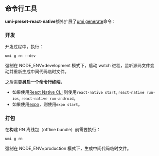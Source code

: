 ## 命令行工具

**umi-preset-react-native**额外扩展了[umi generate](https://umijs.org/zh-CN/docs/cli#umi-generate)命令：

### 开发

开发过程中，执行：

```npm
umi g rn --dev
```

强制在 NODE_ENV=development 模式下，启动 watch 进程，监听源码文件变动并重新生成中间代码临时文件。

之后需要**另启一个命令行终端**，

- 如果使用[React Native CLI](https://github.com/react-native-community/cli/blob/master/docs/commands.md#commands) 则使用`react-native start`, `react-native run-ios`, `react-native run-android`。
- 如果使用[expo](https://expo.io/learn)，则使用`expo start`。

### 打包

在构建 RN 离线包（offline bundle）前需要执行：

```npm
umi g rn
```

强制在 NODE_ENV=production 模式下，生成中间代码临时文件。
